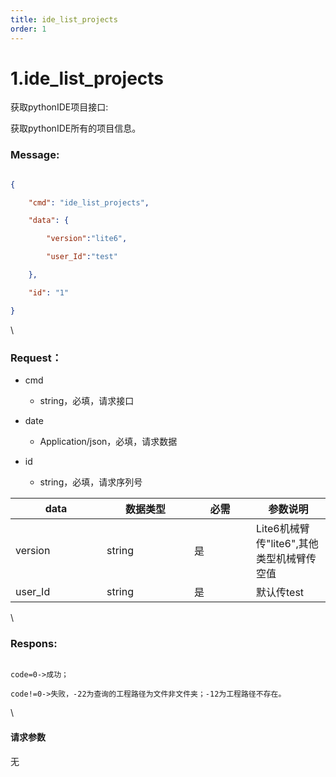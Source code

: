 ```yaml
---
title: ide_list_projects
order: 1
---
```

# 1.ide\_list\_projects



 



获取pythonIDE项目接口:

获取pythonIDE所有的项目信息。



### Message:  



```json

{

    "cmd": "ide_list_projects",

    "data": {

        "version":"lite6",

        "user_Id":"test"

    },

    "id": "1"

}

```



\





### Request：    



* cmd

  * string，必填，请求接口

* date

  * Application/json，必填，请求数据

* id

  * string，必填，请求序列号



<table><thead><tr><th width="130">data</th><th width="124">数据类型</th><th width="83">必需</th><th>参数说明</th></tr></thead><tbody><tr><td>version</td><td>string</td><td>是</td><td>Lite6机械臂传"lite6",其他类型机械臂传空值</td></tr><tr><td>user_Id</td><td>string</td><td>是</td><td>默认传test</td></tr></tbody></table>



\





### Respons:     



```

code=0->成功；

code!=0->失败，-22为查询的工程路径为文件非文件夹；-12为工程路径不存在。

```



\





#### 请求参数



无
